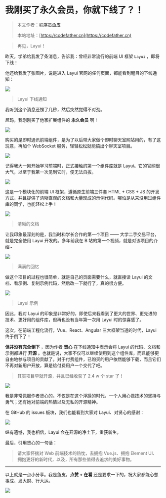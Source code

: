 # 我刚买了永久会员，你就下线了？！

> 本文作者：[程序员鱼皮](https://yuyuanweb.feishu.cn/wiki/Abldw5WkjidySxkKxU2cQdAtnah)
>
> 本站地址：[https://codefather.cn](https://codefather.cn)

> 再见，Layui！

昨天，学弟给我发了条消息，告诉我：曾经非常流行的前端 UI 框架 `Layui` ，即将下线！

他还给我发了张图片，说是进入 Layui 官网的任何页面，都能看到醒目的下线通知：

![](https://pic.yupi.icu/5563/202311091219462.png)

> Layui 下线通知

我听到这个消息还愣了几秒，然后突然觉得不对劲。

尼玛，我刚刚买了他家扩展组件的 **永久会员** 啊！

![](https://pic.yupi.icu/5563/202311091219396.png)

购买的是即时通讯前端组件，是为了以后带大家做个即时聊天室网站用的，有了这玩意，再加个 WebSocket 服务，轻轻松松就能搞出个聊天室项目。

![](https://pic.yupi.icu/5563/202311091219407.png)

记得我大一刚开始学习前端时，正式接触的第一个组件库就是 Layui。它的官网很大气，以至于我第一次见到它时，便无法自拔。

![](https://pic.yupi.icu/5563/202311091219472.png)

这是一个模块化的前端 UI 框架，遵循原生前端三件套 HTML + CSS + JS 的开发方式，并且提供了清晰直观的文档和大量现成的示例代码。哪怕是从来没用过组件库的同学，也能轻松上手！

![](https://pic.yupi.icu/5563/202311091219457.png)

> 清晰的文档

让我印象最深刻的是，我当时和学长合作的第一个项目 —— 大学二手交易平台，就是完全使用 Layui 开发的。多年前我在 B 站的第一个视频，就是对该项目的介绍~

![](https://pic.yupi.icu/5563/202311091219530.png)

> 满满的回忆

做这个项目的过程也很简单，就是自己的页面需要什么，就直接读 Layui 的文档、看示例、复制示例代码，然后改一下就行了，真的很方便。

![](https://pic.yupi.icu/5563/202311091219956.png)

> Layui 示例

因此，我对 Layui 的印象是非常好的，即使后来我看到了更大的世界、更先进的技术、更好用的组件库，但再也没有当年第一次用 Layui 时的惊喜感了。

这次，在前端工程化流行，Vue、React、Angular 三大框架当道的时代，Layui 终于倒下了！

**但并没有完全倒下** ，因为作者 **贤心** 在下线通知中表示会将 Layui 的代码、文档和示例都进行 **开源** 。也就是说，大家不仅可以继续使用到这个组件库，而且能够更自由地参与项目的贡献了。对于付费组件，已购买的用户依然能够下载，而且它们不再对新用户开放，算是给付费用户一个交代了吧。

> 其实项目早就开源，并且已经收获了 2.4 w 个 star 了！

![](https://pic.yupi.icu/5563/202311091219951.png)

我是非常佩服作者贤心的。不仅是在这个浮躁的时代，一个人用心做技术的坚持与勇气；还有她对前端的热情以及无私的开源精神。

在 GitHub 的 issues 板块，我们也能看到大家对 Layui、对贤心的感谢：

![](https://pic.yupi.icu/5563/202311091219969.png)

纵有遗憾，我也相信，Layui 会在开源的净土下，重获新生。

最后，引用贤心的一句话：

> 请大家怀揣对 Web 前端技术的热忱，去拥抱 Vue.js、拥抱 Element UI、拥抱更好的新时代，以及，所有那些值得去追求的美好事物。





------


以上就是一点小分享。我是鱼皮，**点赞 + 在看** 还是要求一下的，祝大家都能心想事成、发大财、行大运。

![](https://pic.yupi.icu/5563/202311091219987.png)